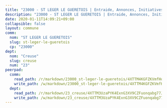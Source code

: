```yaml
---
title: "23000 - ST LEGER LE GUERETOIS | Entraide, Annonces, Initiatives"
description: "23000 - ST LEGER LE GUERETOIS | Entraide, Annonces, Initiatives"
date: 2020-01-11T14:09:21+09:00
collapsible: false
layout: commune
comm:
  nom: "ST LEGER LE GUERETOIS"
  slug: st-leger-le-gueretois
  cp: "23000"
dept:
  nom: "Creuse"
  slug: creuse
  num: "23"
peerpad:
  comm:
    read_path: /r/markdown/23000_st-leger-le-gueretois/4XTTM4KGFZKVmfHoNgdcYM8NmGokwUYHMA17vm8ATawk2UH4A
    write_path: /w/markdown/23000_st-leger-le-gueretois/4XTTM4KGFZKVmfHoNgdcYM8NmGokwUYHMA17vm8ATawk2UH4A-K3TgUzMFtiMicFLRBCN99MbWCmTTJu2pVywmYazhjgYuwZESegQ6zDoKUaMsuu6EgxQU97Sr7VhfKsmfPSKESC61koFwdjoDjwVZ1dB3ceZ9QUgKaXmsX5EE7uytapkqyK4jaNgn
  dept:
    read_path: /r/markdown/23_creuse/4XTTM3UzaPYK4ExnG3XV9CZFuonqabg77JTNiqvJ5MQS23jj7
    write_path: /w/markdown/23_creuse/4XTTM3UzaPYK4ExnG3XV9CZFuonqabg77JTNiqvJ5MQS23jj7-K3TgUKE86JxR4JSYXC5aZe6fqBSBprUrmaVFUW2jmdnpHS2xDyA3bckVFWgGTEWFg2GMkYcK4FztBw3HJgWqQMWmUjaPRWNNPUiVES6qbqTDLs9pxQ3uHzULq9XSj5J8FTp6MDn1
---
```


